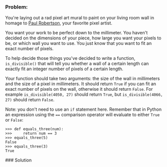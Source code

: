### Problem:
<p>You&apos;re laying out a rad pixel art mural to paint on your living room wall in homage to <a href="http://68.media.tumblr.com/0f55f7f3789a354cfcda7c2a64f501d1/tumblr_o7eq3biK9s1qhccbco1_500.png" target="_blank">Paul Robertson</a>, your favorite pixel artist.</p>
<p>You want your work to be perfect down to the millimeter. You haven&apos;t decided on the dimensions of your piece, how large you want your pixels to be, or which wall you want to use. You just know that you want to fit an exact number of pixels.</p>
<p>To help decide those things you&apos;ve decided to write a function, <code>is_divisible()</code> that will tell you whether a wall of a certain length can exactly fit an integer number of pixels of a certain length.</p>
<p>Your function should take two arguments: the size of the wall in millimeters and the size of a pixel in millimeters. It should return <code>True</code> if you can fit an exact number of pixels on the wall, otherwise it should return <code>False</code>. For example <code>is_divisible(4050, 27)</code> should return <code>True</code>, but <code>is_divisible(4066, 27)</code> should return <code>False</code>.</p>
<p>Note: you don&apos;t need to use an <code>if</code> statement here. Remember that in Python an expression using the <code>==</code> comparison operator will evaluate to either <code>True</code> or <code>False</code>:</p>
<pre><code class="language-python"><span class="hljs-meta">&gt;&gt;&gt; </span><span class="hljs-function"><span class="hljs-keyword">def</span> <span class="hljs-title">equals_three</span><span class="hljs-params">(num)</span>:</span>
<span class="hljs-meta">&gt;&gt;&gt; </span>    <span class="hljs-keyword">return</span> num == <span class="hljs-number">3</span>
<span class="hljs-meta">&gt;&gt;&gt; </span>equals_three(<span class="hljs-number">5</span>)
<span class="hljs-literal">False</span>
<span class="hljs-meta">&gt;&gt;&gt; </span>equals_three(<span class="hljs-number">3</span>)
<span class="hljs-literal">True</span></code></pre>
<!-- C# Documentation -->
<!-- End C# Documentation -->
### Solution